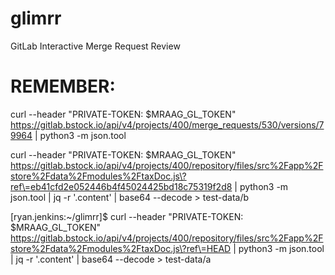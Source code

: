 # glimrr
GitLab Interactive Merge Request Review


# REMEMBER:
curl --header "PRIVATE-TOKEN: $MRAAG_GL_TOKEN" https://gitlab.bstock.io/api/v4/projects/400/merge_requests/530/versions/79964 | python3 -m json.tool

curl --header "PRIVATE-TOKEN: $MRAAG_GL_TOKEN" https://gitlab.bstock.io/api/v4/projects/400/repository/files/src%2Fapp%2Fstore%2Fdata%2Fmodules%2FtaxDoc.js\?ref\=eb41cfd2e052446b4f45024425bd18c75319f2d8 | python3 -m json.tool | jq -r '.content' | base64 --decode > test-data/b

[ryan.jenkins:~/glimrr]$ curl --header "PRIVATE-TOKEN: $MRAAG_GL_TOKEN" https://gitlab.bstock.io/api/v4/projects/400/repository/files/src%2Fapp%2Fstore%2Fdata%2Fmodules%2FtaxDoc.js\?ref\=HEAD | python3 -m json.tool | jq -r '.content' | base64 --decode > test-data/a
